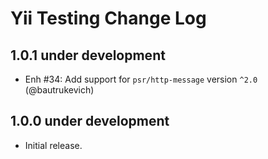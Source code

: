 # Yii Testing Change Log

## 1.0.1 under development

- Enh #34: Add support for `psr/http-message` version `^2.0` (@bautrukevich)

## 1.0.0 under development

- Initial release.
